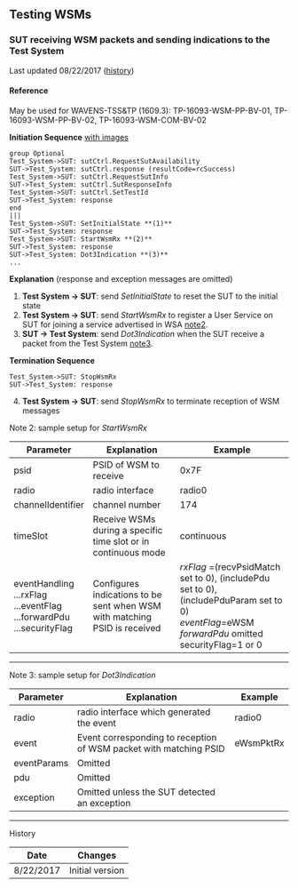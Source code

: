 
## Testing WSMs

### SUT receiving WSM packets and sending indications to the Test System

Last updated 08/22/2017 ([history](#history))

#### Reference
May be used for WAVENS-TSS&TP (1609.3): TP-16093-WSM-PP-BV-01, TP-16093-WSM-PP-BV-02, TP-16093-WSM-COM-BV-02

**Initiation Sequence** [with images]( https://htmlpreview.github.io/?https://github.com/certificationoperatingcouncil/COC_TestSpecs/blob/master/Test%20Sequences/html/16093%20WSM%20Rx%20Testing.html)

```puml
group Optional
Test_System->SUT: sutCtrl.RequestSutAvailability
SUT->Test_System: sutCtrl.response (resultCode=rcSuccess)
Test_System->SUT: sutCtrl.RequestSutInfo
SUT->Test_System: sutCtrl.SutResponseInfo
Test_System->SUT: sutCtrl.SetTestId
SUT->Test_System: response
end
|||
Test_System->SUT: SetInitialState **(1)**
SUT->Test_System: response
Test_System->SUT: StartWsmRx **(2)**
SUT->Test_System: response
SUT->Test_System: Dot3Indication **(3)**
...
```

**Explanation** (response and exception messages are omitted)
1. **Test System -> SUT**: send *SetInitialState* to reset the SUT to the initial state
2. **Test System -> SUT**: send *StartWsmRx* to register a User Service on SUT for joining a service advertised in WSA [note2](#note2).
3. **SUT -> Test System**: send *Dot3Indication* when the SUT receive a packet from the Test System [note3](#note3).

**Termination Sequence**

```puml
Test_System->SUT: StopWsmRx
SUT->Test_System: response
```

4. **Test System -> SUT**: send *StopWsmRx* to terminate reception of WSM messages


Note 2: sample setup for <a name=note2>*StartWsmRx*</a>

|Parameter|Explanation|Example|
|---|---|---|
|psid|PSID of WSM to receive|0x7F|
|radio|radio interface|radio0|
|channelIdentifier|channel number|174|
|timeSlot|Receive WSMs during a specific time slot or in continuous mode|continuous|
|eventHandling<br>...rxFlag<br>...eventFlag<br>...forwardPdu<br>...securityFlag|Configures indications to be sent when WSM with matching PSID is received|*rxFlag* =(recvPsidMatch set to 0), (includePdu set to 0), (includePduParam set to 0)<br>*eventFlag*=eWSM<br>*forwardPdu* omitted<br>securityFlag=1 or 0|

---

Note 3: sample setup for <a name=note3>*Dot3Indication*</a>

|Parameter|Explanation|Example|
|---|---|---|
|radio|radio interface which generated the event|radio0|
|event|Event corresponding to reception of WSM packet with matching PSID|eWsmPktRx|
|eventParams|Omitted||
|pdu|Omitted||
|exception|Omitted unless the SUT detected an exception||

---

<a name=history>
History

|Date|Changes|
|---|---|
|8/22/2017|Initial version|


</a>
